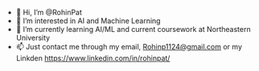 - 👋 Hi, I’m @RohinPat
- 👀 I’m interested in AI and Machine Learning
- 🌱 I’m currently learning AI/ML and current coursework at Northeastern University
- 📫 Just contact me through my email, Rohinp1124@gmail.com or my Linkden https://www.linkedin.com/in/rohinpat/

